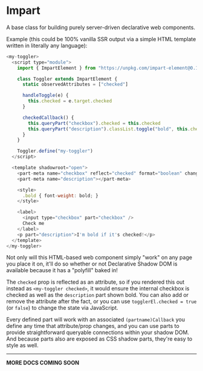 # Impart

A base class for building purely server-driven declarative web components.

Example (this could be 100% vanilla SSR output via a simple HTML template written in literally any language):

```js
<my-toggler>
  <script type="module">
    import { ImpartElement } from "https://unpkg.com/impart-element@0.1.0/dist/index.js"

    class Toggler extends ImpartElement {
      static observedAttributes = ["checked"]

      handleToggle(e) {
        this.checked = e.target.checked
      }

      checkedCallback() {
        this.queryPart("checkbox").checked = this.checked
        this.queryPart("description").classList.toggle("bold", this.checked)
      }
    }

    Toggler.define("my-toggler")
  </script>

  <template shadowroot="open">
    <part-meta name="checkbox" reflect="checked" format="boolean" change-listener="handleToggle"></part-meta>
    <part-meta name="description"></part-meta>

    <style>
      .bold { font-weight: bold; }
    </style>

    <label>
      <input type="checkbox" part="checkbox" />
      Check me
    </label>
    <p part="description">I'm bold if it's checked!</p>
  </template>
</my-toggler>
```

Not only will this HTML-based web component simply "work" on any page you place it on, it'll do so whether or not Declarative Shadow DOM is available because it has a "polyfill" baked in!

The `checked` prop is reflected as an attribute, so if you rendered this out instead as `<my-toggler checked>`, it would ensure the internal checkbox is checked as well as the `description` part shown bold. You can also add or remove the attribute after the fact, or you can use `togglerEl.checked = true` (or `false`) to change the state via JavaScript.

Every defined part will work with an associated `(partname)Callback` you define any time that attribute/prop changes, and you can use parts to provide straightforward queryable connections within your shadow DOM. And because parts also are exposed as CSS shadow parts, they're easy to style as well.

----

**MORE DOCS COMING SOON**
